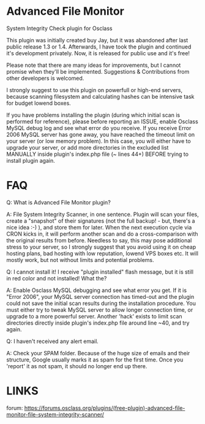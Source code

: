 # Advanced File Monitor
System Integrity Check plugin for Osclass

This plugin was initially created buy Jay, but it was abandoned after last public release 1.3 or 1.4.
Afterwards, I have took the plugin and continued it's development privately. Now, it is released for public use and it's free!

Please note that there are many ideas for improvements, but I cannot promise when they'll be implemented.
Suggestions & Contributions from other developers is welcomed.

I strongly suggest to use this plugin on powerfull or high-end servers, because scanning filesystem and calculating hashes can be intensive task for budget lowend boxes.

If you have problems installing the plugin (during which initial scan is performed for reference), please before reporting an ISSUE, enable Osclass MySQL debug log and see what error do you receive.
If you receive Error 2006 MySQL server has gone away, you have reached the timeout limit on your server (or low memory problem). In this case, you will either have to upgrade your server, or add more directories in the excluded list MANUALLY inside plugin's index.php file (~ lines 44+) BEFORE trying to install plugin again.

# FAQ

Q: What is Advanced File Monitor plugin?

A: File System Integrity Scanner, in one sentence. Plugin will scan your files, create a "snapshot" of their signatures (not the full backup! - but, there's a nice idea :-) ), and store them for later. When the next execution cycle via CRON kicks in, it will perform another scan and do a cross-comparison with the original results from before. Needless to say, this may pose additional stress to your server, so I strongly suggest that you avoid using it on cheap hosting plans, bad hosting with low reputation, lowend VPS boxes etc. It will mostly work, but not without limits and potential problems.

Q: I cannot install it! I receive "plugin installed" flash message, but it is still in red color and not installed! What the?

A: Enable Osclass MySQL debugging and see what error you get. If it is "Error 2006", your MySQL server connection has timed-out and the plugin could not save the initial scan results during the installation procedure. You must either try to tweak MySQL server to allow longer connection time, or upgrade to a more powerful server. Another 'hack' exists to limit scan directories directly inside plugin's index.php file around line ~40, and try again.

Q: I haven't received any alert email.

A: Check your SPAM folder. Because of the huge size of emails and their structure, Google usually marks it as spam for the first time. Once you 'report' it as not spam, it should no longer end up there.

# LINKS

forum:
https://forums.osclass.org/plugins/(free-plugin)-advanced-file-monitor-file-system-integrity-scanner/
